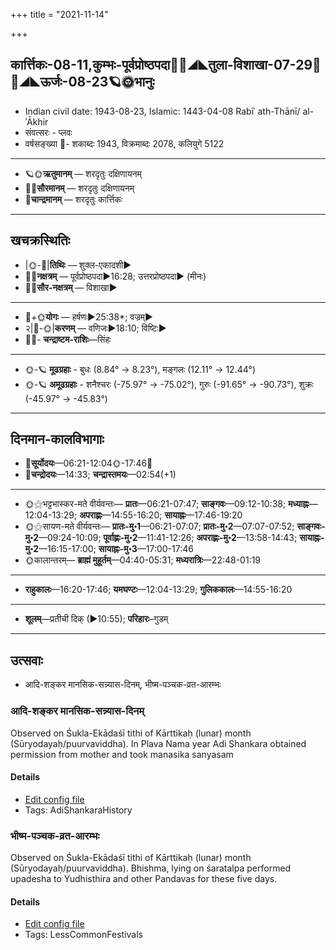 +++
title = "2021-11-14"

+++
## कार्त्तिकः-08-11,कुम्भः-पूर्वप्रोष्ठपदा🌛🌌◢◣तुला-विशाखा-07-29🌌🌞◢◣ऊर्जः-08-23🪐🌞भानुः
- Indian civil date: 1943-08-23, Islamic: 1443-04-08 Rabīʿ ath-Thānī/ al-ʾĀkhir
- संवत्सरः - प्लवः
- वर्षसङ्ख्या 🌛- शकाब्दः 1943, विक्रमाब्दः 2078, कलियुगे 5122
___________________
- 🪐🌞**ऋतुमानम्** — शरदृतुः दक्षिणायनम्
- 🌌🌞**सौरमानम्** — शरदृतुः दक्षिणायनम्
- 🌛**चान्द्रमानम्** — शरदृतुः कार्त्तिकः
___________________


## खचक्रस्थितिः
- |🌞-🌛|**तिथिः** — शुक्ल-एकादशी►  
- 🌌🌛**नक्षत्रम्** — पूर्वप्रोष्ठपदा►16:28; उत्तरप्रोष्ठपदा► (मीनः)  
- 🌌🌞**सौर-नक्षत्रम्** — विशाखा►  
___________________
- 🌛+🌞**योगः** — हर्षणः►25:38*; वज्रम्►  
- २|🌛-🌞|**करणम्** — वणिजः►18:10; विष्टिः►  
- 🌌🌛- **चन्द्राष्टम-राशिः**—सिंहः  
___________________
- 🌞-🪐 **मूढग्रहाः** - बुधः (8.84° → 8.23°), मङ्गलः (12.11° → 12.44°)
- 🌞-🪐 **अमूढग्रहाः** - शनैश्चरः (-75.97° → -75.02°), गुरुः (-91.65° → -90.73°), शुक्रः (-45.97° → -45.83°)
___________________


## दिनमान-कालविभागाः
- 🌅**सूर्योदयः**—06:21-12:04🌞️-17:46🌇  
- 🌛**चन्द्रोदयः**—14:33; **चन्द्रास्तमयः**—02:54(+1)  
___________________
- 🌞⚝भट्टभास्कर-मते वीर्यवन्तः— **प्रातः**—06:21-07:47; **साङ्गवः**—09:12-10:38; **मध्याह्नः**—12:04-13:29; **अपराह्णः**—14:55-16:20; **सायाह्नः**—17:46-19:20  
- 🌞⚝सायण-मते वीर्यवन्तः— **प्रातः-मु॰1**—06:21-07:07; **प्रातः-मु॰2**—07:07-07:52; **साङ्गवः-मु॰2**—09:24-10:09; **पूर्वाह्णः-मु॰2**—11:41-12:26; **अपराह्णः-मु॰2**—13:58-14:43; **सायाह्नः-मु॰2**—16:15-17:00; **सायाह्नः-मु॰3**—17:00-17:46  
- 🌞कालान्तरम्— **ब्राह्मं मुहूर्तम्**—04:40-05:31; **मध्यरात्रिः**—22:48-01:19  
___________________
- **राहुकालः**—16:20-17:46; **यमघण्टः**—12:04-13:29; **गुलिककालः**—14:55-16:20  
___________________
- **शूलम्**—प्रतीची दिक् (►10:55); **परिहारः**–गुडम्  
___________________

## उत्सवाः
- आदि-शङ्कर मानसिक-सन्न्यास-दिनम्, भीष्म-पञ्चक-व्रत-आरम्भः
### आदि-शङ्कर मानसिक-सन्न्यास-दिनम्

Observed on Śukla-Ekādaśī tithi of Kārttikaḥ (lunar) month (Sūryodayaḥ/puurvaviddha). In Plava Nama year Adi Shankara obtained permission from mother and took manasika sanyasam

#### Details
- [Edit config file](https://github.com/jyotisham/adyatithi/tree/master/mahApuruSha/kAnchI-maTha/lunar_month/tithi/08/11/Adi-zaGkara%20mAnasika-sannyAsa-dinam.toml)
- Tags: AdiShankaraHistory


### भीष्म-पञ्चक-व्रत-आरम्भः

Observed on Śukla-Ekādaśī tithi of Kārttikaḥ (lunar) month (Sūryodayaḥ/puurvaviddha). Bhishma, lying on śaratalpa performed upadesha to Yudhisthira and other Pandavas for these five days.

#### Details
- [Edit config file](https://github.com/jyotisham/adyatithi/tree/master/mahApuruSha/xatra/lunar_month/tithi/08/11/bhISma-paJcaka-vrata-ArambhaH.toml)
- Tags: LessCommonFestivals


